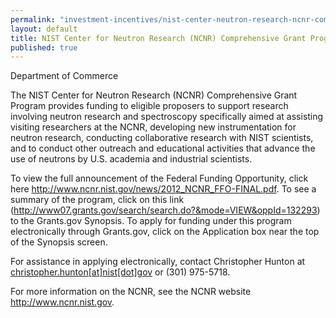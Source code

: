 ```yaml
---
permalink: "investment-incentives/nist-center-neutron-research-ncnr-comprehensive-grant-program.html"
layout: default
title: NIST Center for Neutron Research (NCNR) Comprehensive Grant Program
published: true
---
```


<P>Department of Commerce</p>
<P>The NIST Center for Neutron Research (NCNR) Comprehensive Grant Program provides funding to eligible proposers to support research involving neutron research and spectroscopy specifically aimed at assisting visiting researchers at the NCNR, developing new instrumentation for neutron research, conducting collaborative research with NIST scientists, and to conduct other outreach and educational activities that advance the use of neutrons by U.S. academia and industrial scientists.</p>
<P>To view the full announcement of the Federal Funding Opportunity, click here <A href="http://www.ncnr.nist.gov/news/2012_NCNR_FFO-FINAL.pdf">http://www.ncnr.nist.gov/news/2012_NCNR_FFO-FINAL.pdf</a>. To see a summary of the program, click on this link (<A href="http://www07.grants.gov/search/search.do?&amp;mode=VIEW&amp;oppId=132293">http://www07.grants.gov/search/search.do?&amp;mode=VIEW&amp;oppId=132293</a>) to the Grants.gov Synopsis. To apply for funding under this program electronically through Grants.gov, click on the Application box near the top of the Synopsis screen.</p>
<P>For assistance in applying electronically, contact Christopher Hunton at <A href=/contact/christopher.hunton/nist/gov>christopher.hunton[at]nist[dot]gov</a> or (301) 975-5718. </p>
<P>For more information on the NCNR, see the NCNR website <A href="http://www.ncnr.nist.gov">http://www.ncnr.nist.gov</a>.</p>
<P>&nbsp;</p>